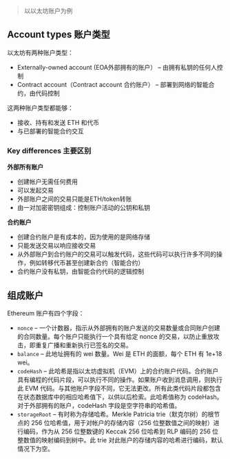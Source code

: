 > 以以太坊账户为例

## Account types 账户类型

以太坊有两种账户类型：

- Externally-owned account (EOA外部拥有的账户） – 由拥有私钥的任何人控制
- Contract account（Contract account 合约账户） – 部署到网络的智能合约，由代码控制

这两种账户类型都能够：

- 接收、持有和发送 ETH 和代币
- 与已部署的智能合约交互

### Key differences 主要区别

**外部所有账户**

- 创建帐户无需任何费用
- 可以发起交易
- 外部账户之间的交易只能是ETH/token转账
- 由一对加密密钥组成：控制账户活动的公钥和私钥

**合约账户**

- 创建合约账户是有成本的，因为使用的是网络存储
- 只能发送交易以响应接收交易
- 从外部账户到合约账户的交易可以触发代码，这些代码可以执行许多不同的操作，例如转移代币甚至创建新合约（智能合约）
- 合约账户没有私钥，由智能合约代码的逻辑控制

## 组成账户

Ethereum 账户有四个字段：

- `nonce` – 一个计数器，指示从外部拥有的账户发送的交易数量或合同账户创建的合同数量。每个账户只能执行一个具有给定 nonce 的交易，以防止重放攻击，即重复广播和重新执行已签名的交易。
- `balance` – 此地址拥有的 wei 数量。Wei 是 ETH 的面额，每个 ETH 有 1e+18 wei。
- `codeHash` – 此哈希是指以太坊虚拟机（EVM）上的合约账户代码。合约账户具有编程的代码片段，可以执行不同的操作。如果账户收到消息调用，则执行此 EVM 代码。与其他账户字段不同，它无法更改。所有此类代码片段都包含在状态数据库中的相应哈希值下，以供以后检索。此哈希值称为 codeHash。对于外部拥有的账户，codeHash 字段是空字符串的哈希值。
- `storageRoot` – 有时称为存储哈希。Merkle Patricia trie（默克尔树）的根节点的 256 位哈希值，用于对帐户的存储内容（256 位整数值之间的映射）进行编码，作为从 256 位整数键的 Keccak 256 位哈希到 RLP 编码的 256 位整数值的映射编码到树中。此 trie 对此账户的存储内容的哈希进行编码，默认情况下为空。